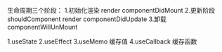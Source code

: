 生命周期三个阶段：
1.初始化渲染 render componentDidMount
2.更新阶段 shouldComponent render componentDidUpdate
3.卸载 componentWillUnMount

1.useState
2.useEffect
3.useMemo 缓存值
4.useCallback 缓存函数